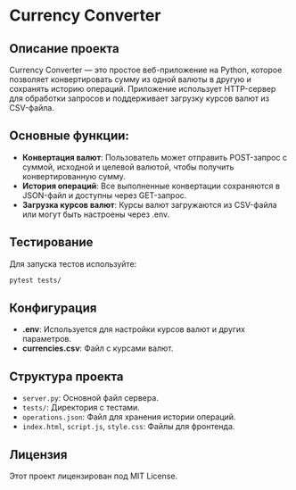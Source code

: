 # Currency Converter

## Описание проекта
Currency Converter — это простое веб-приложение на Python, которое позволяет конвертировать сумму из одной валюты в другую и сохранять историю операций. Приложение использует HTTP-сервер для обработки запросов и поддерживает загрузку курсов валют из CSV-файла.

## Основные функции:
- **Конвертация валют**: Пользователь может отправить POST-запрос с суммой, исходной и целевой валютой, чтобы получить конвертированную сумму.
- **История операций**: Все выполненные конвертации сохраняются в JSON-файл и доступны через GET-запрос.
- **Загрузка курсов валют**: Курсы валют загружаются из CSV-файла или могут быть настроены через .env.

## Тестирование
Для запуска тестов используйте:
```bash
pytest tests/
```

## Конфигурация
- **.env**: Используется для настройки курсов валют и других параметров.
- **currencies.csv**: Файл с курсами валют.

## Структура проекта
- `server.py`: Основной файл сервера.
- `tests/`: Директория с тестами.
- `operations.json`: Файл для хранения истории операций.
- `index.html`, `script.js`, `style.css`: Файлы для фронтенда.

## Лицензия
Этот проект лицензирован под MIT License.